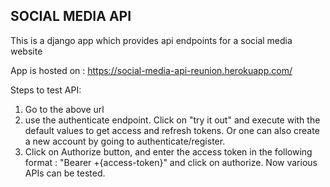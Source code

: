 ## SOCIAL MEDIA API ###
This is a django app which provides api endpoints for a social media website

App is hosted on : https://social-media-api-reunion.herokuapp.com/

Steps to test API:
1) Go to the above url
2) use the authenticate endpoint. Click on "try it out" and execute with the default values to get access and refresh tokens. Or one can also create a new account by going to authenticate/register.
3) Click on Authorize button, and enter the access token in the following format : "Bearer +{access-token}" and click on authorize. Now various APIs can be tested.
